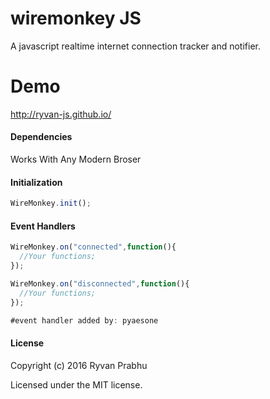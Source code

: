 # wiremonkey JS
A javascript realtime internet connection tracker and notifier.

# Demo
http://ryvan-js.github.io/

#### Dependencies
Works With Any Modern Broser

#### Initialization

```javascript
WireMonkey.init();
```

#### Event Handlers

```javascript
WireMonkey.on("connected",function(){
  //Your functions;
});

WireMonkey.on("disconnected",function(){
  //Your functions;
});

#event handler added by: pyaesone

```


#### License

Copyright (c) 2016 Ryvan Prabhu

Licensed under the MIT license.

